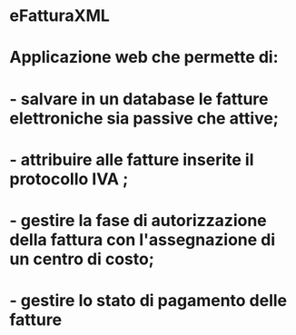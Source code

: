 # eFatturaXML
# Applicazione web che permette di:
# - salvare in un database le fatture elettroniche sia passive che attive;
# - attribuire alle fatture inserite il protocollo IVA ;
# - gestire la fase di autorizzazione della fattura con l'assegnazione di un centro di costo;
# - gestire lo stato di pagamento delle fatture 

